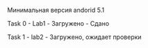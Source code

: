 Минимальная версия andorid 5.1

Task 0 - Lab1 - Загружено - Сдано

Task 1 - lab2 - Загружено, ожидает проверки
